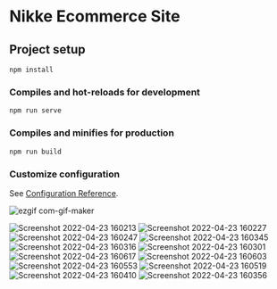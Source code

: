 # Nikke Ecommerce Site

## Project setup
```
npm install
```

### Compiles and hot-reloads for development
```
npm run serve
```

### Compiles and minifies for production
```
npm run build
```

### Customize configuration
See [Configuration Reference](https://cli.vuejs.org/config/).

![ezgif com-gif-maker](https://user-images.githubusercontent.com/48932230/167300426-03389379-3fd5-4288-888a-45f8e12256bc.gif)

![Screenshot 2022-04-23 160213](https://user-images.githubusercontent.com/48932230/164887064-d048e433-40cb-412c-8b9f-d70de2bc3da0.png)
![Screenshot 2022-04-23 160227](https://user-images.githubusercontent.com/48932230/164887068-4f19635b-9f08-45d8-a599-f993e55d308e.png)
![Screenshot 2022-04-23 160247](https://user-images.githubusercontent.com/48932230/164887070-1c3b0635-5f3f-47a5-83bb-5980becf6659.png)
![Screenshot 2022-04-23 160345](https://user-images.githubusercontent.com/48932230/164887075-228c46ce-e1c9-444c-82bc-6469da49ce0f.png)
![Screenshot 2022-04-23 160316](https://user-images.githubusercontent.com/48932230/164887077-df4da607-4fc7-43ce-9c41-6c59a705bd66.png)
![Screenshot 2022-04-23 160301](https://user-images.githubusercontent.com/48932230/164887078-414c4152-86cf-45b4-b03f-46d98bcc3ba1.png)
![Screenshot 2022-04-23 160617](https://user-images.githubusercontent.com/48932230/164887079-a6e3c3fb-40b8-4f5e-a86f-07c4f244e52c.png)
![Screenshot 2022-04-23 160603](https://user-images.githubusercontent.com/48932230/164887080-9d0e9371-9cbe-40df-bb48-6227406656df.png)
![Screenshot 2022-04-23 160553](https://user-images.githubusercontent.com/48932230/164887081-eeb20a70-6960-4f3f-99c5-2283112145ed.png)
![Screenshot 2022-04-23 160519](https://user-images.githubusercontent.com/48932230/164887082-0136a9a5-14ee-4026-8d49-6ff2fc93cdc8.png)
![Screenshot 2022-04-23 160410](https://user-images.githubusercontent.com/48932230/164887083-a0145968-f219-4282-99b8-dc9386eb4107.png)
![Screenshot 2022-04-23 160356](https://user-images.githubusercontent.com/48932230/164887084-5374430f-0238-4912-9815-81c73a68ca9b.png)
